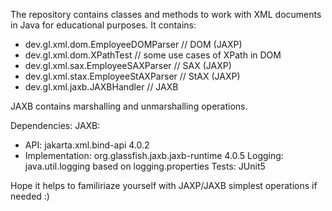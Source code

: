 The repository contains classes and methods to work with XML documents in Java for educational purposes.
It contains:
- dev.gl.xml.dom.EmployeeDOMParser // DOM (JAXP)
- dev.gl.xml.dom.XPathTest // some use cases of XPath in DOM
- dev.gl.xml.sax.EmployeeSAXParser // SAX (JAXP)
- dev.gl.xml.stax.EmployeeStAXParser // StAX (JAXP)
- dev.gl.xml.jaxb.JAXBHandler // JAXB

JAXB contains marshalling and unmarshalling operations.

Dependencies:
JAXB: 
- API: jakarta.xml.bind-api 4.0.2
- Implementation: org.glassfish.jaxb.jaxb-runtime 4.0.5
Logging: java.util.logging based on logging.properties
Tests: JUnit5

Hope it helps to familiriaze yourself with JAXP/JAXB simplest operations if needed :)
